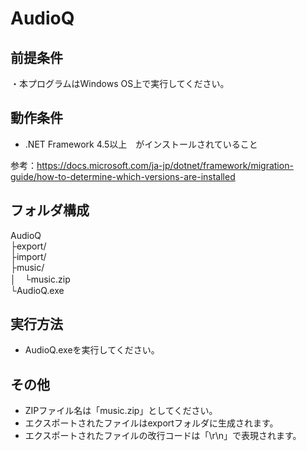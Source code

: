# AudioQ

## 前提条件
・本プログラムはWindows OS上で実行してください。

## 動作条件
- .NET Framework 4.5以上　がインストールされていること

参考：https://docs.microsoft.com/ja-jp/dotnet/framework/migration-guide/how-to-determine-which-versions-are-installed

## フォルダ構成
AudioQ  
├export/  
├import/  
├music/  
│　└music.zip  
└AudioQ.exe  

## 実行方法
- AudioQ.exeを実行してください。

## その他
- ZIPファイル名は「music.zip」としてください。
- エクスポートされたファイルはexportフォルダに生成されます。
- エクスポートされたファイルの改行コードは「\r\n」で表現されます。
